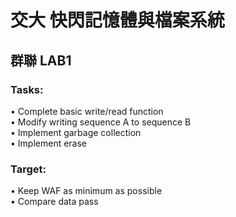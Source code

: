# 交大 快閃記憶體與檔案系統
## 群聯 LAB1
### Tasks:
• Complete basic write/read function  
• Modify writing sequence A to sequence B  
• Implement garbage collection  
• Implement erase
### Target: 
• Keep WAF as minimum as possible  
• Compare data pass
